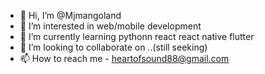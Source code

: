- 👋 Hi, I’m @Mjmangoland
- 👀 I’m interested in web/mobile development
- 🌱 I’m currently learning pythonn react react native flutter
- 💞️ I’m looking to collaborate on ..(still seeking)
- 📫 How to reach me - heartofsound88@gmail.com

<!---
Mjmangoland/Mjmangoland is a ✨ special ✨ repository because its `README.md` (this file) appears on your GitHub profile.
You can click the Preview link to take a look at your changes.
--->
